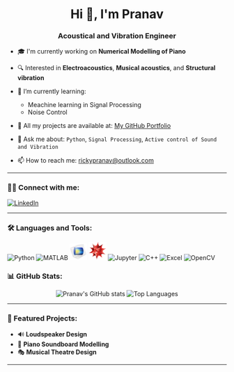 <h1 align="center">Hi 👋, I'm Pranav</h1>
<h3 align="center">Acoustical and Vibration Engineer</h3>

- 🎓 I'm currently working on **Numerical Modelling of Piano**  
- 🔍 Interested in **Electroacoustics**, **Musical acoustics**, and **Structural vibration**
- 🌱 I’m currently learning:  
  - Meachine learning in Signal Processing  
  - Noise Control  
- 📂 All my projects are available at: [My GitHub Portfolio](https://pranavduraivel.github.io)

- 💬 Ask me about: `Python`, `Signal Processing`, `Active control of Sound and Vibration`
- 📫 How to reach me: rickypranav@outlook.com

---

### 🧑‍💻 Connect with me:
<p align="left">
  <a href="https://www.linkedin.com/in/pranavduraivel" target="_blank">
    <img src="https://cdn.jsdelivr.net/gh/devicons/devicon/icons/linkedin/linkedin-original.svg" alt="LinkedIn" width="35" />
  </a>
</p>

---

### 🛠️ Languages and Tools:
<p align="left">
  <img src="https://cdn.jsdelivr.net/gh/devicons/devicon/icons/python/python-original.svg" width="40" alt="Python"/>
  <img src="https://upload.wikimedia.org/wikipedia/commons/2/21/Matlab_Logo.png" width="40" alt="MATLAB"/>
  <img src="assets/comsol.png" width="40" alt="COMSOL"/>
  <img src="assets/mathematica.png" width="40" alt="Mathematica"/>
  <img src="https://cdn.jsdelivr.net/gh/devicons/devicon/icons/jupyter/jupyter-original.svg" width="40" alt="Jupyter"/>
  <img src="https://cdn.jsdelivr.net/gh/devicons/devicon/icons/cplusplus/cplusplus-original.svg" width="40" alt="C++"/>
  <img src="https://img.icons8.com/color/48/000000/microsoft-excel-2019.png" width="40" alt="Excel"/>
  <img src="https://cdn.jsdelivr.net/gh/devicons/devicon/icons/opencv/opencv-original.svg" width="40" alt="OpenCV"/>
</p>


### 📊 GitHub Stats:
<p align="center">
  <img src="https://github-readme-stats.vercel.app/api?username=PranavDuraivel&show_icons=true&theme=github_dark" alt="Pranav's GitHub stats"/>
  <img src="https://github-readme-stats.vercel.app/api/top-langs/?username=PranavDuraivel&layout=compact&theme=github_dark" alt="Top Languages"/>
</p>

---

### 📌 Featured Projects:

- 🔊 **Loudspeaker Design**
- 🎹 **Piano Soundboard Modelling**
- 🎭 **Musical Theatre Design**

---

<!-- Hidden comment for future edits -->
